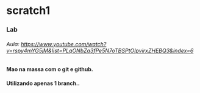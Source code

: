 # scratch1
### Lab
###### Aula: https://www.youtube.com/watch?v=rspy4mYG5jM&list=PLqONbZa3fPe5N7oTBSPtOIpvirxZHEBQ3&index=6

#### Mao na massa com o git e github.
#### Utilizando apenas 1 branch..